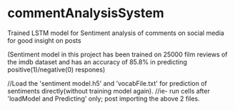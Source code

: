 # commentAnalysisSystem
Trained LSTM model for Sentiment analysis of comments on social media for good insight on posts

(Sentiment model in this project has been trained on 25000 film reviews of the imdb dataset and has an accuracy of 85.8% in predicting positive(1)/negative(0) respones)

//Load the 'sentiment model.h5' and 'vocabFile.txt' for prediction of sentiments directly(without training model again).
//ie- run cells after 'loadModel and Predicting' only; post importing the above 2 files.
